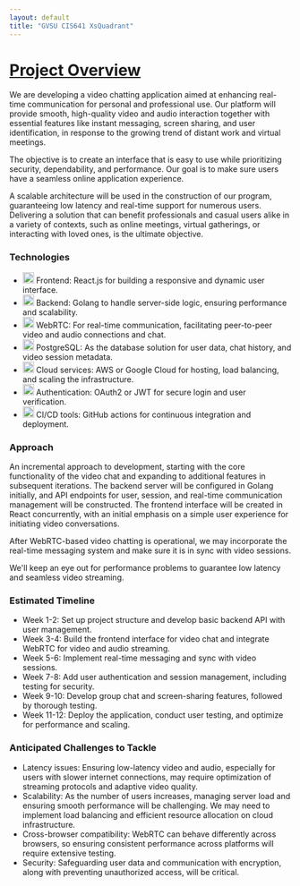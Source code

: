 ```yaml
---
layout: default
title: "GVSU CIS641 XsQuadrant"
---
```


# <ins>Project Overview</ins>

We are developing a video chatting application aimed at enhancing real-time communication for personal and professional use. Our platform will provide smooth, high-quality video and audio interaction together with essential features like instant messaging, screen sharing, and user identification, in response to the growing trend of distant work and virtual meetings.

The objective is to create an interface that is easy to use while prioritizing security, dependability, and performance. Our goal is to make sure users have a seamless online application experience.

A scalable architecture will be used in the construction of our program, guaranteeing low latency and real-time support for numerous users. Delivering a solution that can benefit professionals and casual users alike in a variety of contexts, such as online meetings, virtual gatherings, or interacting with loved ones, is the ultimate objective.

### Technologies

- <img src="{{ '/assets/favicons/reactjs.svg' | relative_url }}" alt="React" style="width: 20px; height: 20px;"> Frontend: React.js for building a responsive and dynamic user interface.
- <img src="{{ '/assets/favicons/golang.svg' | relative_url }}" alt="Golang" style="width: 20px; height: 20px;"> Backend: Golang to handle server-side logic, ensuring performance and scalability.
- <img src="{{ '/assets/favicons/webrtc.svg' | relative_url }}" alt="WebRTC" style="width: 20px; height: 20px;"> WebRTC: For real-time communication, facilitating peer-to-peer video and audio connections and chat.
- <img src="{{ '/assets/favicons/postgresql.svg' | relative_url }}" alt="PostgreSQL" style="width: 20px; height: 20px;"> PostgreSQL: As the database solution for user data, chat history, and video session metadata.
- <img src="{{ '/assets/favicons/google-cloud.svg' | relative_url }}" alt="Google Cloud" style="width: 20px; height: 20px;"> Cloud services: AWS or Google Cloud for hosting, load balancing, and scaling the infrastructure.
- <img src="{{ '/assets/favicons/oauth.svg' | relative_url }}" alt="OAuth" style="width: 20px; height: 20px;"> Authentication: OAuth2 or JWT for secure login and user verification.
- <img src="{{ '/assets/favicons/github-mark.svg' | relative_url }}" alt="GitHub" style="width: 20px; height: 20px;"> CI/CD tools: GitHub actions for continuous integration and deployment.

### Approach

An incremental approach to development, starting with the core functionality of the video chat and expanding to additional features in subsequent iterations. The backend server will be configured in Golang initially, and API endpoints for user, session, and real-time communication management will be constructed. The frontend interface will be created in React concurrently, with an initial emphasis on a simple user experience for initiating video conversations.

After WebRTC-based video chatting is operational, we may incorporate the real-time messaging system and make sure it is in sync with video sessions.

We'll keep an eye out for performance problems to guarantee low latency and seamless video streaming.


### Estimated Timeline

- Week 1-2: Set up project structure and develop basic backend API with user management.
- Week 3-4: Build the frontend interface for video chat and integrate WebRTC for video and audio streaming.
- Week 5-6: Implement real-time messaging and sync with video sessions.
- Week 7-8: Add user authentication and session management, including testing for security.
- Week 9-10: Develop group chat and screen-sharing features, followed by thorough testing.
- Week 11-12: Deploy the application, conduct user testing, and optimize for performance and scaling.

### Anticipated Challenges to Tackle

- Latency issues: Ensuring low-latency video and audio, especially for users with slower internet connections, may require optimization of streaming protocols and adaptive video quality.
- Scalability: As the number of users increases, managing server load and ensuring smooth performance will be challenging. We may need to implement load balancing and efficient resource allocation on cloud infrastructure.
- Cross-browser compatibility: WebRTC can behave differently across browsers, so ensuring consistent performance across platforms will require extensive testing.
- Security: Safeguarding user data and communication with encryption, along with preventing unauthorized access, will be critical.





